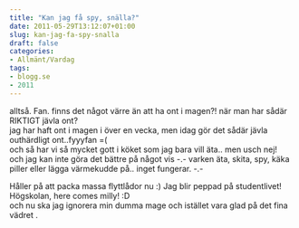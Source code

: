 ```yaml
---
title: "Kan jag få spy, snälla?"
date: 2011-05-29T13:12:07+01:00
slug: kan-jag-fa-spy-snalla
draft: false
categories:
- Allmänt/Vardag
tags:
- blogg.se
- 2011
---
```

alltså. Fan. finns det något värre än att ha ont i magen?! när man har sådär RIKTIGT jävla ont?  
jag har haft ont i magen i över en vecka, men idag gör det sådär jävla outhärdligt ont..fyyyfan =(  
och så har vi så mycket gott i köket som jag bara vill äta.. men usch nej!  
och jag kan inte göra det bättre på något vis -.- varken äta, skita, spy, käka piller eller lägga värmekudde på.. inget fungerar. -.-  
  
Håller på att packa massa flyttlådor nu :) Jag blir peppad på studentlivet! Högskolan, here comes milly! :D  
och nu ska jag ignorera min dumma mage och istället vara glad på det fina vädret .